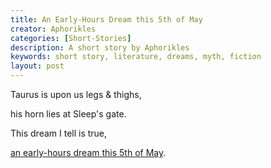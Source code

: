 ```yaml
---
title: An Early-Hours Dream this 5th of May
creator: Aphorikles
categories: [Short-Stories]
description: A short story by Aphorikles
keywords: short story, literature, dreams, myth, fiction
layout: post
---
```


Taurus is upon us legs & thighs,

his horn lies at Sleep's gate.
 
This dream I tell is true,

<a href="https://firebasestorage.googleapis.com/v0/b/perceptua-b6ea3.appspot.com/o/public%2FAn%20Early-Hours%20Dream%20This%205th%20of%20May.pdf?alt=media&token=7432a96f-ebd1-4e14-a769-2dc03c79788d">an early-hours dream this 5th of May</a>.
